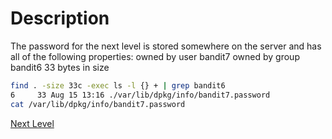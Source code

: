 # Description
The password for the next level is stored somewhere on the server and has all of the following properties:
    owned by user bandit7
    owned by group bandit6
    33 bytes in size

```bash
find . -size 33c -exec ls -l {} + | grep bandit6 
6     33 Aug 15 13:16 ./var/lib/dpkg/info/bandit7.password
cat /var/lib/dpkg/info/bandit7.password
```

[Next Level](level_07.md)
